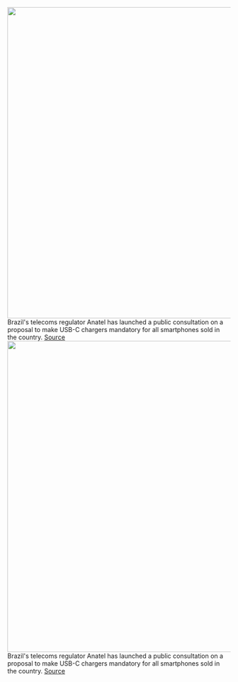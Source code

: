 <img src='https://cdn.vox-cdn.com/thumbor/b5rID4UDwer5Lv3Xi27EdVlO5J0=/0x0:8256x5504/1200x800/filters:focal(3468x2092:4788x3412)/cdn.vox-cdn.com/uploads/chorus_image/image/71027951/1235436904.0.jpg' width='700px' /><br/>
Brazil's telecoms regulator Anatel has launched a public consultation on a proposal to make USB-C chargers mandatory for all smartphones sold in the country.
<a href='https://www.theverge.com/2022/6/29/23187760/iphone-usb-c-mandatory-brazil-public-consultation-anatel'> Source <a/><img src='https://cdn.vox-cdn.com/thumbor/b5rID4UDwer5Lv3Xi27EdVlO5J0=/0x0:8256x5504/1200x800/filters:focal(3468x2092:4788x3412)/cdn.vox-cdn.com/uploads/chorus_image/image/71027951/1235436904.0.jpg' width='700px' /><br/>
Brazil's telecoms regulator Anatel has launched a public consultation on a proposal to make USB-C chargers mandatory for all smartphones sold in the country.
<a href='https://www.theverge.com/2022/6/29/23187760/iphone-usb-c-mandatory-brazil-public-consultation-anatel'> Source <a/>